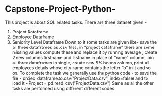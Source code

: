 # Capstone-Project-Python-
This project is about SQL related tasks. There are three dataset given -
1. Project Dataframe 
2. Employee Dataframe
3. Seniority Level Dataframe
Down to it some tasks are given like- save the all three dataframes as .csv files, in “project dataframe” there are some missing values compute these and replace it by running average , create 2 new columns firstname and lastname in place of “name” column, join all three dataframes in single, create new 5% bouns column, print all employees details whose city name contains the letter “o” in it and so on. 
To complete the task we generally use the python code - to save the file - projec_dataframe.to.csv(“ProjectData.csv”, index=false) and to load it - Project = pd.read_csv(“ProjectData.csv”) 
Same as all the other tasks are performed using different different codes.
